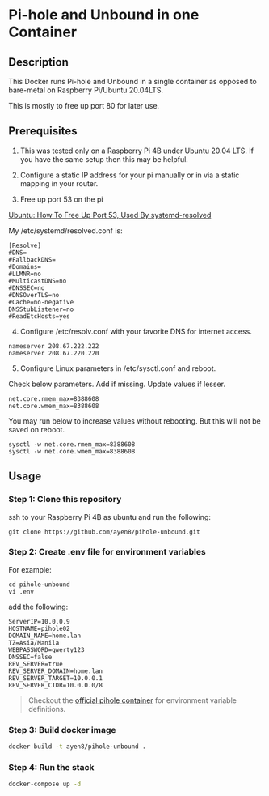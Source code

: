 # Pi-hole and Unbound in one Container


## Description

This Docker runs Pi-hole and Unbound in a single container as opposed to bare-metal on Raspberry Pi/Ubuntu 20.04LTS.

This is mostly to free up port 80 for later use.


## Prerequisites

1. This was tested only on a Raspberry Pi 4B under Ubuntu 20.04 LTS. If you have the same setup then this may be helpful.

2. Configure a static IP address for your pi manually or in via a static mapping in your router.

3. Free up port 53 on the pi

[Ubuntu: How To Free Up Port 53, Used By systemd-resolved](https://www.linuxuprising.com/2020/07/ubuntu-how-to-free-up-port-53-used-by.html)

My /etc/systemd/resolved.conf is:

```
[Resolve]
#DNS=
#FallbackDNS=
#Domains=
#LLMNR=no
#MulticastDNS=no
#DNSSEC=no
#DNSOverTLS=no
#Cache=no-negative
DNSStubListener=no
#ReadEtcHosts=yes
```

4. Configure /etc/resolv.conf with your favorite DNS for internet access.

```
nameserver 208.67.222.222
nameserver 208.67.220.220
```

5. Configure Linux parameters in /etc/sysctl.conf and reboot.

Check below parameters. Add if missing. Update values if lesser.

```
net.core.rmem_max=8388608
net.core.wmem_max=8388608
```

You may run below to increase values without rebooting. But this will not be saved on reboot.

```
sysctl -w net.core.rmem_max=8388608  
sysctl -w net.core.wmem_max=8388608
```


## Usage


### Step 1: Clone this repository

ssh to your Raspberry Pi 4B as ubuntu and run the following:

    git clone https://github.com/ayen8/pihole-unbound.git


### Step 2: Create .env file for environment variables

For example:

    cd pihole-unbound
    vi .env


add the following:

```
ServerIP=10.0.0.9
HOSTNAME=pihole02
DOMAIN_NAME=home.lan
TZ=Asia/Manila
WEBPASSWORD=qwerty123
DNSSEC=false
REV_SERVER=true
REV_SERVER_DOMAIN=home.lan
REV_SERVER_TARGET=10.0.0.1
REV_SERVER_CIDR=10.0.0.0/8
```

> Checkout the [official pihole container](https://github.com/pi-hole/docker-pi-hole/) for environment variable definitions.


### Step 3: Build docker image

```bash
docker build -t ayen8/pihole-unbound .
```


### Step 4: Run the stack

```bash
docker-compose up -d
```

